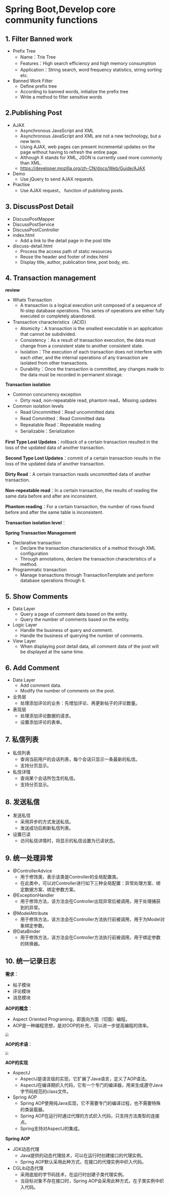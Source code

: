 # Spring Boot,Develop core community functions

## 1. Filter Banned work

* Prefix Tree
  * Name：Trie Tree
  * Features：High search efficiency and high memory consumption
  * Application：String search, word frequency statistics, string sorting etc.
* Banned Work Filter
  * Define prefix tree
  * According to banned words, initialize the prefix tree
  * Write a method to filter sensitive words

## 2.Publishing Post 

* AJAX
  * Asynchronous JavaScript and XML
  * Asynchronous JavaScript and XML are not a new technology, but a new term.
  * Using AJAX, web pages can present incremental updates on the page without having to refresh the entire page.
  * Although X stands for XML, JSON is currently used more commonly than XML.
  * https://developer.mozilla.org/zh-CN/docs/Web/Guide/AJAX
* Demo
  * Use jQuery to send AJAX requests.
* Practise
  * Use AJAX request， function of publishing posts.

## 3. DiscussPost Detail

* DiscussPostMapper
* DiscussPostService
* DiscussPostController
* index.html
  * Add a link to the detail page in the post title
* discuss-detail.html
  * Process the access path of static resources
  * Reuse the header  and footer  of index.html
  * Display title, author, publication time, post body, etc.

## 4. Transaction management

**review**

* Whats Transaction
  * A transaction is a logical execution unit composed of a sequence of N-step database operations. This series of operations are either fully executed or completely abandoned.
* Transaction characteristics（ACID）
  * Atomicity：A transaction is the smallest executable in an application that cannot be subdivided.
  * Consistency：As a result of transaction execution, the data must change from a consistent state to another consistent state.
  * Isolation：The execution of each transaction does not interfere with each other, and the internal operations of any transaction are isolated from other transactions.
  * Durability：Once the transaction is committed, any changes made to the data must be recorded in permanent storage.

**Transaction isolation**

* Common concurrency exception
  * Dirty read, non-repeatable read, phantom read，Missing updates
* Common isolation levels
  * Read Uncommitted：Read uncommitted data
  * Read Committed：Read Committed data
  * Repeatable Read：Repeatable reading
  * Serializable：Serialization

**First Type Lost Updates**：rollback of a certain transaction resulted in the loss of the updated data of another transaction.

**Second Type Lost Updates**：commit of a certain transaction results in the loss of the updated data of another transaction.

**Dirty Read**：A certain transaction reads uncommitted data of another transaction.

**Non-repeatable read**：In a certain transaction, the results of reading the same data before and after are inconsistent.

**Phantom reading**：For a certain transaction, the number of rows found before and after the same table is inconsistent.

**Transaction isolation level**：




**Spring Transaction Management**

* Declarative transaction
  * Declare the transaction characteristics of a method through XML configuration
  * Through annotations, declare the transaction characteristics of a method.
* Programmatic transaction
  * Manage transactions through TransactionTemplate and perform database operations through it.

## 5. Show Comments

* Data Layer
  * Query a page of comment data based on the entity.
  * Query the number of comments based on the entity.
* Logic Layer
  * Handle the business of query and comment.
  * Handle the business of querying the number of comments.
* View Layer
  * When displaying post detail data, all comment data of the post will be displayed at the same time.

## 6. Add Comment

* Data Layer
  * Add comment data.
  * Modify the number of comments on the post.
* 业务层
  * 处理添加评论的业务：先增加评论、再更新帖子的评论数量。
* 表现层
  * 处理添加评论数据的请求。
  * 设置添加评论的表单。

## 7. 私信列表

* 私信列表
  * 查询当前用户的会话列表，每个会话只显示一条最新的私信。
  * 支持分页显示。
* 私信详情
  * 查询某个会话所包含的私信。
  * 支持分页显示。

## 8. 发送私信

* 发送私信
  * 采用异步的方式发送私信。
  * 发送成功后刷新私信列表。
* 设置已读
  * 访问私信详情时，将显示的私信设置为已读状态。

## 9. 统一处理异常

* @ControllerAdvice
  * 用于修饰类，表示该类是Controller的全局配置类。
  * 在此类中，可以对Controller进行如下三种全局配置：异常处理方案、绑定数据方案、绑定参数方案。
* @ExceptionHandler
  * 用于修饰方法，该方法会在Controller出现异常后被调用，用于处理捕获到的异常。
* @ModelAttribute
  * 用于修饰方法，该方法会在Controller方法执行前被调用，用于为Model对象绑定参数。
* @DataBinder
  * 用于修饰方法，该方法会在Controller方法执行前被调用，用于绑定参数的转换器。

## 10. 统一记录日志

**需求**：

* 帖子模块
* 评论模块
* 消息模块

**AOP的概念**：

* Aspect Oriented Programing，即面向方面（切面）编程。
* AOP是一种编程思想，是对OOP的补充，可以进一步提高编程的效率。

<img src="img\20191121213702.png" style="zoom: 67%;" />

**AOP的术语**：

<img src="img\20191121214201.png" style="zoom:60%;" />

**AOP的实现**

* AspectJ
  * AspectJ是语言级的实现，它扩展了Java语言，定义了AOP语法。
  * AspectJ在编译期织入代码，它有一个专门的编译器，用来生成遵守Java字节码规范的class文件。
* Spring AOP
  * Spring AOP使用纯Java实现，它不需要专门的编译过程，也不需要特殊的类装载器。
  * Spring AOP在运行时通过代理的方式织入代码，只支持方法类型的连接点。
  * Spring支持对AspectJ的集成。

**Spring AOP**

* JDK动态代理
  * Java提供的动态代理技术，可以在运行时创建接口的代理实例。
  * Spring AOP默认采用此种方式，在接口的代理实例中织入代码。
* CGLib动态代理
  * 采用底层的字节码技术，在运行时创建子类代理实例。
  * 当目标对象不存在接口时，Spring AOP会采用此种方式，在子类实例中织入代码。

 